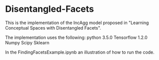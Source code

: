 # Disentangled-Facets
This is the implementation of the IncAgg model proposed in "Learning Conceptual Spaces with Disentangled Facets".

The implementation uses the following:
python 3.5.0
Tensorflow 1.2.0
Numpy
Scipy
Sklearn

In the FindingFacetsExample.ipynb an illustration of how to run the code.


